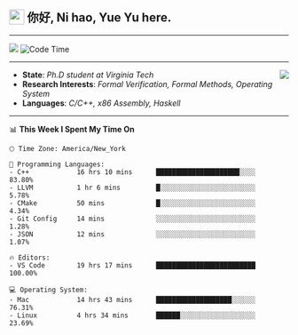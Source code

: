 <h2> <img style="vertical-align: text-bottom;" src=https://slackmojis.com/emojis/13253-yay-frog/download/ width=27> 你好, Ni hao, Yue Yu here. </h2>

---

![](https://shields.io/badge/dynamic/json?color=blue&amp;label=Visitors&amp;query=value&amp;url=https://api.countapi.xyz/hit/fishjump.fishjump) ![Code Time](https://img.shields.io/badge/Code%20Time-193%20hrs%2054%20mins-blue)

---

<img align='right' src=https://slackmojis.com/emojis/5264-coding/download> </td>

- **State**: *Ph.D student at Virginia Tech*
- **Research Interests**: *Formal Verification, Formal Methods, Operating System*
- **Languages**: *C/C++, x86 Assembly, Haskell*

---


📊 **This Week I Spent My Time On** 

```text
🕑︎ Time Zone: America/New_York

💬 Programming Languages:
- C++            16 hrs 10 mins      █████████████████████░░░░     83.80%
- LLVM           1 hr 6 mins         █░░░░░░░░░░░░░░░░░░░░░░░░     5.78%
- CMake          50 mins             █░░░░░░░░░░░░░░░░░░░░░░░░     4.34%
- Git Config     14 mins             ░░░░░░░░░░░░░░░░░░░░░░░░░     1.28%
- JSON           12 mins             ░░░░░░░░░░░░░░░░░░░░░░░░░     1.07%

🔥 Editors:
- VS Code        19 hrs 17 mins      █████████████████████████     100.00%

💻 Operating System:
- Mac            14 hrs 43 mins      ███████████████████░░░░░░     76.31%
- Linux          4 hrs 34 mins       ██████░░░░░░░░░░░░░░░░░░░     23.69%
```

